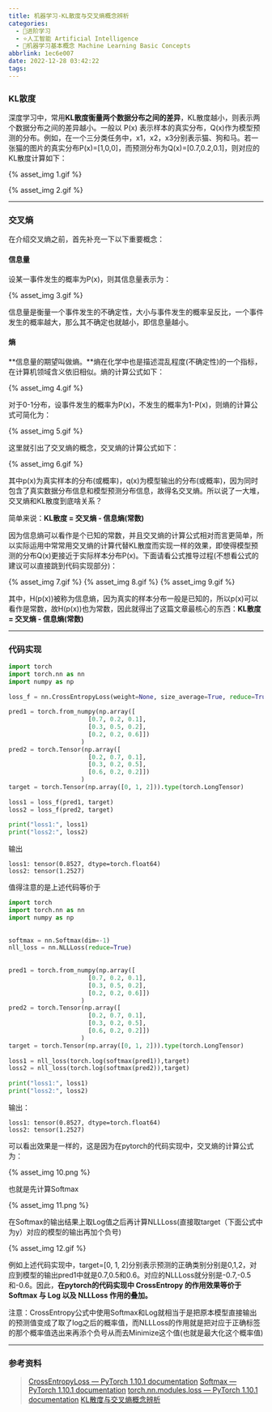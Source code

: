 ```yaml
---
title: 机器学习-KL散度与交叉熵概念辨析
categories:
  - 🌙进阶学习
  - ⭐人工智能 Artificial Intelligence
  - 💫机器学习基本概念 Machine Learning Basic Concepts
abbrlink: 1ec6e007
date: 2022-12-28 03:42:22
tags:
---
```


### KL散度

深度学习中，常用**KL散度衡量两个数据分布之间的差异**，KL散度越小，则表示两个数据分布之间的差异越小。一般以 P(x) 表示样本的真实分布，Q(x)作为模型预测的分布。例如，在一个三分类任务中，x1，x2，x3分别表示猫、狗和马。若一张猫的图片的真实分布P(x)=[1,0,0]，而预测分布为Q(x)=[0.7,0.2,0.1]，则对应的KL散度计算如下：

{% asset_img 1.gif %}

{% asset_img 2.gif %}

<!--more-->

***

### 交叉熵

在介绍交叉熵之前，首先补充一下以下重要概念：

#### 信息量

设某一事件发生的概率为P(x)，则其信息量表示为：

{% asset_img 3.gif %}

信息量是衡量一个事件发生的不确定性，大小与事件发生的概率呈反比，一个事件发生的概率越大，那么其不确定也就越小，即信息量越小。

#### 熵

**信息量的期望叫做熵。**熵在化学中也是描述混乱程度(不确定性)的一个指标，在计算机领域含义依旧相似。熵的计算公式如下：

{% asset_img 4.gif %}

对于0-1分布，设事件发生的概率为P(x)，不发生的概率为1-P(x)，则熵的计算公式可简化为：

{% asset_img 5.gif %}

这里就引出了交叉熵的概念，交叉熵的计算公式如下：

{% asset_img 6.gif %}

其中p(x)为真实样本的分布(或概率)，q(x)为模型输出的分布(或概率)，因为同时包含了真实数据分布信息和模型预测分布信息，故得名交叉熵。所以说了一大堆，交叉熵和KL散度到底啥关系？

简单来说：**KL散度 = 交叉熵 - 信息熵(常数)**

因为信息熵可以看作是个已知的常数，并且交叉熵的计算公式相对而言更简单，所以实际运用中常常用交叉熵的计算代替KL散度而实现一样的效果，即使得模型预测的分布Q(x)更接近于实际样本分布P(x)。下面请看公式推导过程(不想看公式的建议可以直接跳到代码实现部分)：

{% asset_img 7.gif %}
{% asset_img 8.gif %}
{% asset_img 9.gif %}

其中，H(p(x))被称为信息熵，因为真实的样本分布一般是已知的，所以p(x)可以看作是常数，故H(p(x))也为常数，因此就得出了这篇文章最核心的东西：**KL散度 = 交叉熵 - 信息熵(常数)**

***

### 代码实现

``` python
import torch
import torch.nn as nn
import numpy as np
 
loss_f = nn.CrossEntropyLoss(weight=None, size_average=True, reduce=True)
 
pred1 = torch.from_numpy(np.array([
                      [0.7, 0.2, 0.1],
                      [0.3, 0.5, 0.2],
                      [0.2, 0.2, 0.6]])
                    )
pred2 = torch.Tensor(np.array([
                      [0.2, 0.7, 0.1],
                      [0.3, 0.2, 0.5],
                      [0.6, 0.2, 0.2]])
                    )
target = torch.Tensor(np.array([0, 1, 2])).type(torch.LongTensor)
 
loss1 = loss_f(pred1, target)
loss2 = loss_f(pred2, target)
 
print("loss1:", loss1)
print("loss2:", loss2)
```

输出

```
loss1: tensor(0.8527, dtype=torch.float64)
loss2: tensor(1.2527)
```

值得注意的是上述代码等价于

``` python
import torch
import torch.nn as nn
import numpy as np
 
 
softmax = nn.Softmax(dim=-1)
nll_loss = nn.NLLLoss(reduce=True)
 
 
pred1 = torch.from_numpy(np.array([
                      [0.7, 0.2, 0.1],
                      [0.3, 0.5, 0.2],
                      [0.2, 0.2, 0.6]])
                    )
pred2 = torch.Tensor(np.array([
                      [0.2, 0.7, 0.1],
                      [0.3, 0.2, 0.5],
                      [0.6, 0.2, 0.2]])
                    )
target = torch.Tensor(np.array([0, 1, 2])).type(torch.LongTensor)
 
loss1 = nll_loss(torch.log(softmax(pred1)),target)
loss2 = nll_loss(torch.log(softmax(pred2)),target)
 
print("loss1:", loss1)
print("loss2:", loss2)
```

输出：

```
loss1: tensor(0.8527, dtype=torch.float64)
loss2: tensor(1.2527)
```

可以看出效果是一样的，这是因为在pytorch的代码实现中，交叉熵的计算公式为：

{% asset_img 10.png %}

也就是先计算Softmax

{% asset_img 11.png %}

在Softmax的输出结果上取Log值之后再计算NLLLoss(直接取target（下面公式中为y）对应的模型的输出再加个负号)

{% asset_img 12.gif %}

例如上述代码实现中，target=[0, 1, 2]分别表示预测的正确类别分别是0,1,2，对应到模型的输出pred1中就是0.7,0.5和0.6。对应的NLLLoss就分别是-0.7,-0.5和-0.6。因此，**在pytorch的代码实现中 CrossEntropy 的作用效果等价于 Softmax 与 Log 以及 NLLLoss 作用的叠加。**

注意：CrossEntropy公式中使用Softmax和Log就相当于是把原本模型直接输出的预测值变成了取了log之后的概率值，而NLLLoss的作用就是把对应于正确标签的那个概率值选出来再添个负号从而去Minimize这个值(也就是最大化这个概率值)

***

### 参考资料

> [CrossEntropyLoss — PyTorch 1.10.1 documentation](https://pytorch.org/docs/stable/generated/torch.nn.CrossEntropyLoss.html)
> [Softmax — PyTorch 1.10.1 documentation](https://pytorch.org/docs/stable/generated/torch.nn.Softmax.html)
> [torch.nn.modules.loss — PyTorch 1.10.1 documentation](https://pytorch.org/docs/stable/_modules/torch/nn/modules/loss.html#NLLLoss)
> [KL散度与交叉熵概念辨析](https://blog.csdn.net/daimashiren/article/details/122625664)
